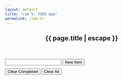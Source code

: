 ```yaml
---
layout: default
title: "Lab 5: TODO App"
permalink: /lab-5/
---
```

<article
  class="post h-entry"
  itemscope
  itemtype="http://schema.org/BlogPosting"
>
  <header class="post-header">
    <h1 class="post-title p-name" itemprop="name headline">
      {{ page.title | escape }}
    </h1>
  </header>
  <div>
    <!-- create a text input and a submit button below it -->
    <input type="text" id="todo-input" />
    <button id="todo-submit">New Item</button>
    <ul id="todo-list"></ul>
    <button id="todo-clear">Clear Completed</button>
    <button id="todo-clear-all">Clear All</button>
    <script>
        const todoItems = JSON.parse(localStorage.getItem('todoItems')) || {};
        function renderTodoListItem(todoItem) {
            const todoItemElement = document.createElement('li');
            const todoCheckbox = document.createElement('input');
            todoCheckbox.type = 'checkbox';
            todoCheckbox.addEventListener('click', function() {
                if (todoCheckbox.checked) {
                    todoItemElement.style.textDecoration = 'line-through';
                    todoItems[todoItem] = true;
                } else {
                    todoItemElement.style.textDecoration = 'none';
                    todoItems[todoItem] = false;
                }
                localStorage.setItem('todoItems', JSON.stringify(todoItems));
                console.log(localStorage.getItem('todoItems'));
            });
            if (todoItems[todoItem]) {
                todoCheckbox.checked = true;
                todoItemElement.style.textDecoration = 'line-through';
            } else {
                todoCheckbox.checked = false;
                todoItemElement.style.textDecoration = 'none';
            }
            localStorage.setItem('todoItems', JSON.stringify(todoItems));
            const todoDelete = document.createElement('button');
            todoDelete.innerHTML = 'Delete';
            todoDelete.addEventListener('click', function() {
                todoItemElement.remove();
                delete todoItems[todoItem];
                localStorage.setItem('todoItems', JSON.stringify(todoItems));
                console.log(localStorage.getItem('todoItems'));
            });
            todoItemElement.appendChild(todoCheckbox);
            todoItemElement.appendChild(document.createTextNode(todoItem));
            todoItemElement.appendChild(todoDelete);
            document.getElementById('todo-list').appendChild(todoItemElement);
        }
        console.log(localStorage.getItem('todoItems'));
        // Render any existing todo items
        for (const todoItem in todoItems) {
            renderTodoListItem(todoItem);
        }
        // Create a new list item when the button is clicked
        const todoSubmit = document.getElementById('todo-submit');
        const todoInput = document.getElementById('todo-input');
        todoSubmit.addEventListener('click', function() {
            if (todoInput.value === '') {
                return;
            }
            // add the todoInput to localStorage
            todoItems[todoInput.value] = false;
            renderTodoListItem(todoInput.value);
            todoInput.value = '';
            console.log(localStorage.getItem('todoItems'));
        });
        // Button to clear all checked items
        const todoClear = document.getElementById('todo-clear');
        todoClear.addEventListener('click', function() {
            for (const todoItem in todoItems) {
                if (todoItems[todoItem]) {
                    delete todoItems[todoItem];
                }
            }
            localStorage.setItem('todoItems', JSON.stringify(todoItems));
            document.getElementById('todo-list').innerHTML = '';
            for (const todoItem in todoItems) {
                renderTodoListItem(todoItem);
            }
            console.log(localStorage.getItem('todoItems'));
        });
        // Button to clear all items
        const todoClearAll = document.getElementById('todo-clear-all');
        todoClearAll.addEventListener('click', function() {
            localStorage.setItem('todoItems', JSON.stringify({}));
            document.getElementById('todo-list').innerHTML = '';
            console.log(localStorage.getItem('todoItems'));
        });
    </script>
    <style>
        #todo-input {
            margin-bottom: 10px;
        }
        #todo-list {
            list-style-type: none;
            margin: 0;
            padding: 0;
        }
        #todo-list li {
            margin-bottom: 10px;
            border: 1px solid lightgray;
            border-radius: 5px;
            padding: 10px;
        }
        #todo-list li button {
            float: right;
        }
    </style>
  </div>
</article>